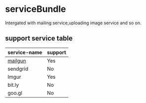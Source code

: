 # serviceBundle
Intergated with mailing service,uploading image service and so on.

## support service table

| service-name|support|
|-------------|-------|
| [mailgun](https://www.mailgun.com/)     | Yes   |
| sendgrid    | No    |
| Imgur       | Yes   |
| bit.ly      | No    |
| goo.gl      | No    |
